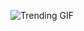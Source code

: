 
<!-- GIF_SECTION -->
![Trending GIF](https://media1.giphy.com/media/v1.Y2lkPThiYjIxNzcyem9rcjE4aHNqeThpbmRpcHVxemR3Mnk1aHRveG16bGU5ODNma2V6ayZlcD12MV9naWZzX3NlYXJjaCZjdD1n/M0LSVgFzV8x86iQonb/giphy.gif)
<!-- END_GIF_SECTION -->
